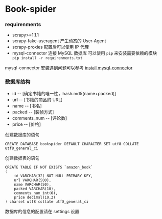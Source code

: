 # Book-spider

### requirenments

- scrapy>=1.1.1
- scrapy-fake-useragent 产生动态的 User-Agent
- scrapy-proxies 配置后可以使用 IP 代理
- mysql-connector 连接 MySQL 数据库
可以使用 `pip` 来安装需要依赖的模块
` pip install -r requirenments.txt`

mysql-connector 安装遇到问题可以参考 
[install mysql-connector](https://dev.mysql.com/doc/connector-python/en/connector-python-installation.html)

### 数据库结构

 - id -- [确定书籍的唯一性，hash.md5(name+packed)]
 - url -- [书籍的商品的 URL]
 - name -- [书名]
 - packed -- [装帧方式]
 - comments_num -- [评论数]
 - price -- [价格]

创建数据库的语句
```
CREATE DATABASE bookspider DEFAULT CHARACTER SET utf8 COLLATE utf8_general_ci
```

创建数据表的语句
```
CREATE TABLE IF NOT EXISTS `amazon_book`
(
    id VARCHAR(32) NOT NULL PRIMARY KEY,
    url VARCHAR(500),
    name VARCHAR(50),
    packed VARCHAR(10),
    comments_num int(6),
    price decimal(10,2)
) charset utf8 collate utf8_general_ci
```
数据库的信息的配置请在 settings 设置
